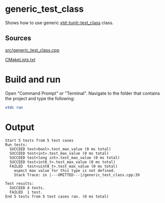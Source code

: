 # generic_test_class

Shows how to use generic [xtd::tunit::test_class](../../../../src/xtd.tunit/include/xtd/tunit/test_class.h) class.

## Sources

[src/generic_test_class.cpp](src/generic_test_class.cpp)

[CMakeLists.txt](CMakeLists.txt)

# Build and run

Open "Command Prompt" or "Terminal". Navigate to the folder that contains the project and type the following:

```cmake
xtdc run
```

# Output

```
Start 5 tests from 5 test cases
Run tests:
  SUCCEED test<bool>.test_max_value (0 ms total)
  SUCCEED test<int>.test_max_value (0 ms total)
  SUCCEED test<long int>.test_max_value (0 ms total)
  SUCCEED test<int8_t>.test_max_value (0 ms total)
  FAILED  test<uint8_t>.test_max_value (0 ms total)
    expect max value for this type is not defined.
    Stack Trace: in |---OMITTED---|/generic_test_class.cpp:39

Test results:
  SUCCEED 4 tests.
  FAILED  1 test.
End 5 tests from 5 test cases ran. (0 ms total)
```
